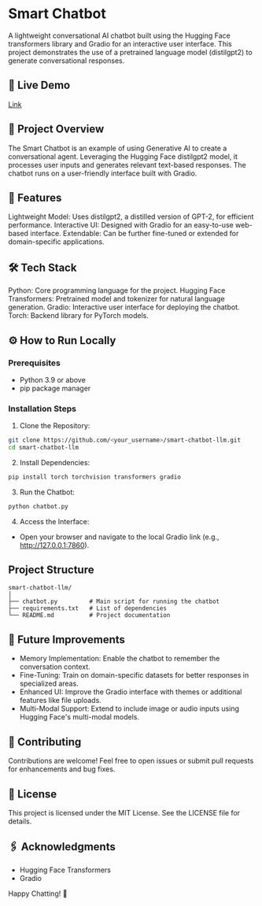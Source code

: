 # Smart Chatbot

A lightweight conversational AI chatbot built using the Hugging Face transformers library and Gradio for an interactive user interface. This project demonstrates the use of a pretrained language model (distilgpt2) to generate conversational responses.

## 🚀 Live Demo

[Link](https://huggingface.co/spaces/ar11069/smart-chatbot)

## 📜 Project Overview

The Smart Chatbot is an example of using Generative AI to create a conversational agent. Leveraging the Hugging Face distilgpt2 model, it processes user inputs and generates relevant text-based responses. The chatbot runs on a user-friendly interface built with Gradio.

## 🔑 Features

Lightweight Model: Uses distilgpt2, a distilled version of GPT-2, for efficient performance.
Interactive UI: Designed with Gradio for an easy-to-use web-based interface.
Extendable: Can be further fine-tuned or extended for domain-specific applications.

## 🛠️ Tech Stack

Python: Core programming language for the project.
Hugging Face Transformers: Pretrained model and tokenizer for natural language generation.
Gradio: Interactive user interface for deploying the chatbot.
Torch: Backend library for PyTorch models.

## ⚙️ How to Run Locally
### Prerequisites
- Python 3.9 or above
- pip package manager
### Installation Steps
1. Clone the Repository:
```bash
git clone https://github.com/<your_username>/smart-chatbot-llm.git
cd smart-chatbot-llm
```
2. Install Dependencies:
```bash
pip install torch torchvision transformers gradio
```
3. Run the Chatbot:
```bash
python chatbot.py
```
4. Access the Interface:
- Open your browser and navigate to the local Gradio link (e.g., http://127.0.0.1:7860).

## Project Structure
```plaintext
smart-chatbot-llm/
│
├── chatbot.py         # Main script for running the chatbot
├── requirements.txt   # List of dependencies
└── README.md          # Project documentation
```
## 🎯 Future Improvements

- Memory Implementation: Enable the chatbot to remember the conversation context.
- Fine-Tuning: Train on domain-specific datasets for better responses in specialized areas.
- Enhanced UI: Improve the Gradio interface with themes or additional features like file uploads.
- Multi-Modal Support: Extend to include image or audio inputs using Hugging Face's multi-modal models.

## 🤝 Contributing

Contributions are welcome! Feel free to open issues or submit pull requests for enhancements and bug fixes.

## 📜 License
This project is licensed under the MIT License. See the LICENSE file for details.

## 🖇️ Acknowledgments
- Hugging Face Transformers
- Gradio

Happy Chatting! 💬